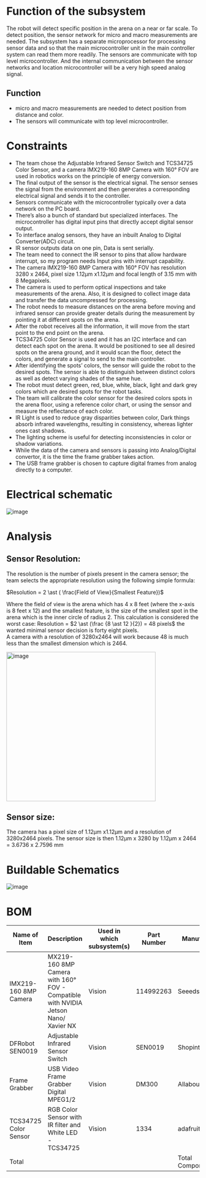 # Function of the subsystem 

The robot will detect specific position in the arena on a near or far scale. To detect position, the sensor network for micro and macro measurements are needed. The subsystem has a separate microprocessor for processing sensor data and so that the main microcontroller unit in the main controller system can read them more readily. The sensors are communicate with top level microcontroller. And the internal communication between the sensor networks and location microcontroller will be a very high speed analog signal. 

## Function

-	micro and macro measurements are needed to detect position from distance and color.
-	The sensors will communicate with top level microcontroller.

# Constraints

- The team chose the Adjustable Infrared Sensor Switch and TCS34725 Color Sensor, and a camera IMX219-160 8MP Camera with 160° FOV are used in robotics works on the principle of energy conversion. 
- The final output of the sensor is the electrical signal. The sensor senses the signal from the environment and then generates a corresponding electrical signal and sends it to the controller. 
- Sensors communicate with the microcontroller typically over a data network on the PC board. 
- There’s also a bunch of standard but specialized interfaces. The microcontroller has digital input pins that directly accept digital sensor output. 
- To interface analog sensors, they have an inbuilt Analog to Digital Converter(ADC) circuit. 
- IR sensor outputs data on one pin, Data is sent serially. 
- The team need to connect the IR sensor to pins that allow hardware interrupt, so my program needs Input pins with interrupt capability.
- The camera IMX219-160 8MP Camera with 160° FOV has resolution 3280 x 2464, pixel size 1.12µm x1.12µm and focal length of 3.15 mm with 8 Megapixels. 
- The camera is used to perform optical inspections and take measurements of the arena. Also, it is designed to collect image data and transfer the data uncompressed for processing. 
- The robot needs to measure distances on the arena before moving and infrared sensor can provide greater details during the measurement by pointing it at different spots on the arena.
- After the robot receives all the information, it will move from the start point to the end point on the arena. 
- TCS34725 Color Sensor is used and it has an I2C interface and can detect each spot on the arena. It would be positioned to see all desired spots on the arena ground, and it would scan the floor, detect the colors, and generate a signal to send to the main controller. 
- After identifying the spots’ colors, the sensor will guide the robot to the desired spots. The sensor is able to distinguish between distinct colors as well as detect varying shades of the same hue. 
- The robot must detect green, red, blue, white, black, light and dark grey colors which are desired spots for the robot tasks. 
- The team will calibrate the color sensor for the desired colors spots in the arena floor, using a reference color chart, or using the sensor and measure the reflectance of each color. 
- IR Light is used to reduce gray disparities between color, Dark things absorb infrared wavelengths, resulting in consistency, whereas lighter ones cast shadows. 
- The lighting scheme is useful for detecting inconsistencies in color or shadow variations. 
- While the data of the camera and sensors is passing into Analog/Digital convertor, it is the time the frame grabber takes action. 
- The USB frame grabber is chosen to capture digital frames from analog directly to a computer. 

# Electrical schematic

![image](https://user-images.githubusercontent.com/112426690/206012268-de87b7f5-e74b-4b6b-a0f0-57fd8a6225c6.png)

# Analysis 

## Sensor Resolution: 
The resolution is the number of pixels present in the camera sensor; the team selects the appropriate resolution using the following simple formula: 

$Resolution = 2 \ast ( \frac{Field of View}{Smallest Feature})$

Where the field of view is the arena which has 4 x 8 feet (where the x-axis is 8 feet x 12) and the smallest feature, is the size of the smallest spot in the arena which is the inner circle of radius 2. 
This calculation is considered the worst case:
Resolution = $2 \ast (\frac {8 \ast 12 }{2})  = 48 pixels$
the wanted minimal sensor decision is forty eight pixels.  
A camera with a resolution of 3280x2464 will work because 48 is much less than the smallest dimension which is 2464.


<img width="389" alt="image" src="https://user-images.githubusercontent.com/112426690/203201133-8d6a9e50-2918-44fe-aebc-3fe7c1250a9f.png">

## Sensor size: 
The camera has a pixel size of 1.12µm x1.12µm and a resolution of 3280x2464 pixels. 
The sensor size is then 1.12µm x 3280 by 1.12µm x 2464 = 3.6736 x 2.7596 mm 


# Buildable Schematics 

![image](https://user-images.githubusercontent.com/112426690/206012248-b4077c5a-735d-4008-9b8c-3614c5440930.png)

# BOM

| Name of Item          | Description                                                                        | Used in which subsystem(s) | Part Number | Manufacturer     | Quantity | Price      | Total  |
|-----------------------|------------------------------------------------------------------------------------|----------------------------|-------------|------------------|----------|------------|--------|
| IMX219-160 8MP Camera | MX219-160 8MP Camera with 160° FOV - Compatible with NVIDIA Jetson Nano/ Xavier NX | Vision                     | 114992263   | Seeedstudio      | 1        | 22.9       | 22.9   |
| DFRobot SEN0019       | Adjustable Infrared Sensor Switch                                                  | Vision                     | SEN0019     | Shopintertex     | 1        | 10.99      | 10.99  |
| Frame Grabber         | USB Video Frame Grabber Digital MPEG1/2                                            | Vision                     | DM300       | Allaboutadapters | 1        | 23         | 23     |
| TCS34725 Color Sensor | RGB Color Sensor with IR filter and White LED - TCS34725                           | Vision                     | 1334        | adafruit         | 1        | 7.95       | 7.95   |
| Total                 |                                                                                    |                            |             | Total Components | 4        | Total Cost | 64.84 |

